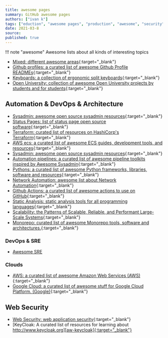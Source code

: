 ```yaml
---
title: awesome pages
summary: GitHub awesome pages
authors: ["ivan k"]
tags: ["eduction", "awesome pages", "production", "awesome", "security", "cyber-sec"]
date: 2021-03-8
source:
published: true
---
```


!!! note "awesome"
    Awesome lists about all kinds of interesting topics

- [Mixed: different awesome areas][jsut-awesome]{:target="_blank"}
- [Github profiles: a curated list of awesome Github Profile READMEs][github-profiles]{:target="_blank"}
- [Keyboards: a collection of ergonomic split keyboards][keyboards]{:target="_blank"}
- [Open University: collection of awesome Open University projects by students and for students][keyboards]{:target="_blank"}

## Automation & DevOps & Architecture

- [Sysadmin: awesome open source sysadmin resources][awesome-sysadmin]{:target="_blank"}
- [Status Pages: list of status page open source software][status-pages]{:target="_blank"}
- [Terraform: curated list of resources on HashiCorp's Terraform][aw-terraform]{:target="_blank"}
- [AWS ecs: a curated list of awesome ECS guides, development tools, and resources][awesome-ecs]{:target="_blank"}
- [Sysadmin: awesome open source sysadmin resources][awesome-sysadmin]{:target="_blank"}
- [Automation pipelines: a curated list of awesome pipeline toolkits inspired by Awesome Sysadmin][autpipelines]{:target="_blank"}
- [Pythons: a curated list of awesome Python frameworks, libraries, software and resources][aw-python]{:target="_blank"}
- [Network Automation: awesome list about Network Automation][aw-networkautomation]{:target="_blank"}
- [Github Actions: a curated list of awesome actions to use on GitHub][aw-actions]{:target="_blank"}
- [Static Analysis: static analysis tools for all programming languages][aw-static-analysis]{:target="_blank"}
- [Scalability: the Patterns of Scalable, Reliable, and Performant Large-Scale Systems][aw-scalability]{:target="_blank"}
- [Monorepo: curated list of awesome Monorepo tools, software and architectures.][aw-monorepo]{:target="_blank"}

### DevOps & SRE

- [Awesome SRE](https://github.com/ivankatliarchuk/awesome-sre)

### Clouds

- [AWS: a curated list of awesome Amazon Web Services (AWS)][aw-aws]{:target="_blank"}
- [Google Cloud: a curated list of awesome stuff for Google Cloud Platform. (Google)][aw-googlecloud]{:target="_blank"}

## Web Security

- [Web Security: web application security][aw-pentest-web]{:target="_blank"}
- [KeyCloak: A curated list of resources for learning about http://www.keycloak.org][aw-keycloak]{:target="_blank"}

<!-- resources -->
[awesome-sysadmin]: https://github.com/kahun/awesome-sysadmin
[jsut-awesome]: https://github.com/sindresorhus/awesome
[awesome-ecs]: https://github.com/nathanpeck/awesome-ecs
[status-pages]: https://github.com/ivbeg/awesome-status-pages/blob/master/README.md
[github-profiles]: https://github.com/abhisheknaiidu/awesome-github-profile-readme
[keyboards]: https://github.com/diimdeep/awesome-split-keyboards
[autpipelines]: https://github.com/ivankatliarchuk/awesome-pipeline
[aw-python]: https://github.com/vinta/awesome-python
[aw-networkautomation]: https://github.com/networktocode/awesome-network-automation
[aw-actions]: https://github.com/sdras/awesome-actions
[aw-pentest-web]: https://github.com/infoslack/awesome-web-hacking
[aw-static-analysis]: https://github.com/analysis-tools-dev/static-analysis
[aw-keycloak]: https://github.com/thomasdarimont/awesome-keycloak
[aw-aws]: https://github.com/donnemartin/awesome-aws
[aw-scalability]: https://github.com/binhnguyennus/awesome-scalability
[aw-monorepo]: https://github.com/korfuri/awesome-monorepo
[aw-googlecloud]: https://github.com/GoogleCloudPlatform/awesome-google-cloud
[aw-terraform]: https://github.com/shuaibiyy/awesome-terraform
